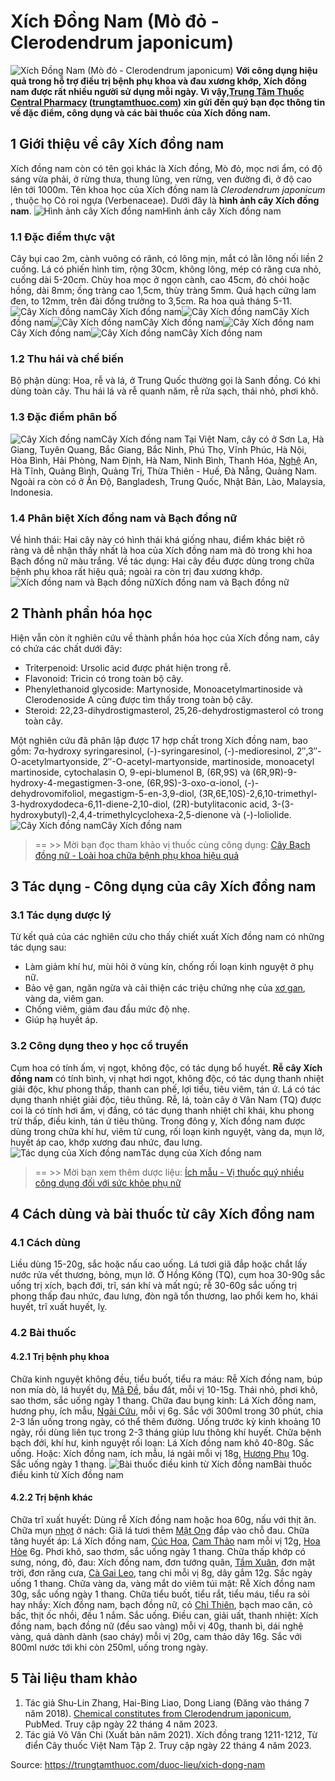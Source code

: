 # Xích Đồng Nam (Mò đỏ - Clerodendrum japonicum)

![Xích Đồng Nam \(Mò đỏ - Clerodendrum japonicum\)](https://trungtamthuoc.com/images/others/xich-dong-nam-1-7176.jpg)
**Với công dụng hiệu quả trong hỗ trợ điều trị bệnh phụ khoa và đau xương khớp, Xích đồng nam được rất nhiều người sử dụng mỗi ngày. Vì vậy,[Trung Tâm Thuốc Central Pharmacy](https://trungtamthuoc.com/ "Trung Tâm Thuốc Central Pharmacy") ([trungtamthuoc.com](https://trungtamthuoc.com/ "trungtamthuoc.com")) xin gửi đến quý bạn đọc thông tin về đặc điểm, công dụng và các bài thuốc của Xích đồng nam.**
##  1 Giới thiệu về cây Xích đồng nam
Xích đồng nam còn có tên gọi khác là Xích đồng, Mò đỏ, mọc nơi ẩm, có độ sáng vừa phải, ở rừng thưa, thung lũng, ven rừng, ven đường đi, ở độ cao lên tới 1000m. 
Tên khoa học của Xích đồng nam là _Clerodendrum japonicum_ , thuộc họ Cỏ roi ngựa (Verbenaceae). Dưới đây là **hình ảnh cây Xích đồng nam**.
![Hình ảnh cây Xích đồng nam](https://trungtamthuoc.com/images/item/xich-dong-nam-2.jpg)Hình ảnh cây Xích đồng nam
### 1.1 Đặc điểm thực vật
Cây bụi cao 2m, cành vuông có rãnh, có lông mịn, mắt có lằn lông nối liền 2 cuống. Lá có phiến hình tim, rộng 30cm, không lông, mép có răng cưa nhỏ, cuống dài 5-20cm. Chùy hoa mọc ở ngọn cành, cao 45cm, đỏ chói hoặc hồng, dài 8mm; ống tràng cao 1,5cm, thùy tràng 5mm. Quả hạch cứng lam đen, to 12mm, trên đài đồng trưởng to 3,5cm. Ra hoa quả tháng 5-11.
![Cây Xích đồng nam](https://trungtamthuoc.com/images/item/xich-dong-nam-h-5.jpg)Cây Xích đồng nam![Cây Xích đồng nam](https://trungtamthuoc.com/images/item/xich-dong-nam-h-2.jpg)Cây Xích đồng nam![Cây Xích đồng nam](https://trungtamthuoc.com/images/item/xich-dong-nam-h-3.jpg)Cây Xích đồng nam![Cây Xích đồng nam](https://trungtamthuoc.com/images/item/xich-dong-nam-h-4.jpg)Cây Xích đồng nam![Cây Xích đồng nam](https://trungtamthuoc.com/images/item/xich-dong-nam-h-1.jpg)Cây Xích đồng nam
### 1.2 Thu hái và chế biến
Bộ phận dùng: Hoa, rễ và lá, ở Trung Quốc thường gọi là Sanh đồng. Có khi dùng toàn cây.
Thu hái lá và rễ quanh năm, rễ rửa sạch, thái nhỏ, phơi khô.
### 1.3 Đặc điểm phân bố
![Cây Xích đồng nam](https://trungtamthuoc.com/images/item/xich-dong-nam-h.jpg)Cây Xích đồng nam
Tại Việt Nam, cây có ở Sơn La, Hà Giang, Tuyên Quang, Bắc Giang, Bắc Ninh, Phú Thọ, Vĩnh Phúc, Hà Nội, Hòa Bình, Hải Phòng, Nam Định, Hà Nam, Ninh Bình, Thanh Hóa, [Nghệ](https://trungtamthuoc.com/duoc-lieu/nghe-21 "Nghệ") An, Hà Tĩnh, Quảng Bình, Quảng Trị, Thừa Thiên - Huế, Đà Nẵng, Quảng Nam. Ngoài ra còn có ở Ấn Độ, Bangladesh, Trung Quốc, Nhật Bản, Lào, Malaysia, Indonesia.
### 1.4 Phân biệt Xích đồng nam và Bạch đồng nữ
Về hình thái: Hai cây này có hình thái khá giống nhau, điểm khác biệt rõ ràng và dễ nhận thấy nhất là hoa của Xích đồng nam mà đỏ trong khi hoa Bạch đồng nữ màu trắng.
Về tác dụng: Hai cây đều được dùng trong chữa bệnh phụ khoa rất hiệu quả; ngoài ra còn trị đau xương khớp.
![Xích đồng nam và Bạch đồng nữ](https://trungtamthuoc.com/images/item/xich-dong-nam-3.jpg)Xích đồng nam và Bạch đồng nữ
##  2 Thành phần hóa học
Hiện vẫn còn ít nghiên cứu về thành phần hóa học của Xích đồng nam, cây có chứa các chất dưới đây:
  * Triterpenoid: Ursolic acid được phát hiện trong rễ.
  * Flavonoid: Tricin có trong toàn bộ cây. 
  * Phenylethanoid glycoside: Martynoside, Monoacetylmartinoside và Clerodenoside A cũng được tìm thấy trong toàn bộ cây.
  * Steroid: 22,23-dihydrostigmasterol, 25,26-dehydrostigmasterol có trong toàn cây.


Một nghiên cứu đã phân lập được 17 hợp chất trong Xích đồng nam, bao gồm: 7α-hydroxy syringaresinol, (-)-syringaresinol, (-)-medioresinol, 2″,3″-O-acetylmartyonside, 2″-O-acetyl-martyonside, martinoside, monoacetyl martinoside, cytochalasin O, 9-epi-blumenol B, (6R,9S) và (6R,9R)-9-hydroxy-4-megastigmen-3-one, (6R,9S)-3-oxo-α-ionol, (-)-dehydrovomifoliol, megastigm-5-en-3,9-diol, (3R,6E,10S)-2,6,10-trimethyl-3-hydroxydodeca-6,11-diene-2,10-diol, (2R)-butylitaconic acid, 3-(3-hydroxybutyl)-2,4,4-trimethylcyclohexa-2,5-dienone và (-)-loliolide.
![Cây Xích đồng nam](https://trungtamthuoc.com/images/item/xich-dong-nam-h-0.jpg)Cây Xích đồng nam
> == >> Mời bạn đọc tham khảo vị thuốc cùng công dụng: [Cây Bạch đồng nữ - Loài hoa chữa bệnh phụ khoa hiệu quả](https://trungtamthuoc.com/duoc-lieu/bach-dong-nu)
##  3 Tác dụng - Công dụng của cây Xích đồng nam
### 3.1 Tác dụng dược lý
Từ kết quả của các nghiên cứu cho thấy chiết xuất Xích đồng nam có những tác dụng sau:
  * Làm giảm khí hư, mùi hôi ở vùng kín, chống rối loạn kinh nguyệt ở phụ nữ.
  * Bảo vệ gan, ngăn ngừa và cải thiện các triệu chứng nhẹ của [xơ gan](https://trungtamthuoc.com/bai-viet/xo-gan "xơ gan"), vàng da, viêm gan.
  * Chống viêm, giảm đau đầu mức độ nhẹ.
  * Giúp hạ huyết áp.


### 3.2 Công dụng theo y học cổ truyền
Cụm hoa có tính ấm, vị ngọt, không độc, có tác dụng bổ huyết. **Rễ cây Xích đồng nam** có tính bình, vị nhạt hơi ngọt, không độc, có tác dụng thanh nhiệt giải độc, khư phong thấp, thanh can phế, lợi tiểu, tiêu viêm, tán ứ. Lá có tác dụng thanh nhiệt giải độc, tiêu thũng. Rễ, lá, toàn cây ở Vân Nam (TQ) được coi là có tính hơi ấm, vị đắng, có tác dụng thanh nhiệt chỉ khái, khu phong trừ thấp, điều kinh, tán ứ tiêu thũng.
Trong đông y, Xích đồng nam được dùng trong chữa khí hư, viêm tử cung, rối loạn kinh nguyệt, vàng da, mụn lở, huyết áp cao, khớp xương đau nhức, đau lưng.
![Tác dụng của Xích đồng nam](https://trungtamthuoc.com/images/item/xich-dong-nam-4.jpg)Tác dụng của Xích đồng nam
> == >> Mời bạn xem thêm dược liệu: [Ích mẫu - Vị thuốc quý nhiều công dụng đối với sức khỏe phụ nữ](https://trungtamthuoc.com/duoc-lieu/ich-mau-38)
##  4 Cách dùng và bài thuốc từ cây Xích đồng nam
### 4.1 Cách dùng
Liều dùng 15-20g, sắc hoặc nấu cao uống. Lá tươi giã đắp hoặc chắt lấy nước rửa vết thương, bỏng, mụn lở.
Ở Hồng Kông (TQ), cụm hoa 30-90g sắc uống trị xích, bạch đới, trĩ, sán khí và mất ngủ; rễ 30-60g sắc uống trị phong thấp đau nhức, đau lưng, đòn ngã tổn thương, lao phổi kem ho, khái huyết, trĩ xuất huyết, lỵ.
### 4.2 Bài thuốc
#### 4.2.1 Trị bệnh phụ khoa
Chữa kinh nguyệt không đều, tiểu buốt, tiểu ra máu: Rễ Xích đồng nam, búp non mía dò, lá huyết dụ, [Mã Đề](https://trungtamthuoc.com/duoc-lieu/ma-de "Mã Đề"), bầu đất, mỗi vị 10-15g. Thái nhỏ, phơi khô, sao thơm, sắc uống ngày 1 thang.
Chữa đau bụng kinh: Lá Xích đồng nam, hương phụ, ích mẫu, [Ngải Cứu](https://trungtamthuoc.com/duoc-lieu/ngai-cuu-82 "Ngải Cứu"), mỗi vị 6g. Sắc với 300ml trong 30 phút, chia 2-3 lần uống trong ngày, có thể thêm đường. Uống trước kỳ kinh khoảng 10 ngày, rồi dùng liên tục trong 2-3 tháng giúp lưu thông khí huyết.
Chữa bệnh bạch đới, khí hư, kinh nguyệt rối loạn: Lá Xích đồng nam khô 40-80g. Sắc uống. Hoặc: Xích đồng nam, ích mẫu, lá ngải mỗi vị 18g, [Hương Phụ](https://trungtamthuoc.com/duoc-lieu/huong-phu "Hương Phụ") 10g. Sắc uống ngày 1 thang.
![Bài thuốc điều kinh từ Xích đồng nam](https://trungtamthuoc.com/images/item/xich-dong-nam-5.jpg)Bài thuốc điều kinh từ Xích đồng nam
#### 4.2.2 Trị bệnh khác
Chữa trĩ xuất huyết: Dùng rễ Xích đồng nam hoặc hoa 60g, nấu với thịt ăn.
Chữa mụn [nhọt](https://trungtamthuoc.com/bai-viet/nhot "nhọt") ở nách: Giã lá tươi thêm [Mật Ong](https://trungtamthuoc.com/duoc-lieu/mat-ong "Mật Ong") đắp vào chỗ đau.
Chữa tăng huyết áp: Lá Xích đồng nam, [Cúc Hoa](https://trungtamthuoc.com/duoc-lieu/cuc-hoa "Cúc Hoa"), [Cam Thảo](https://trungtamthuoc.com/duoc-lieu/cam-thao-32 "Cam Thảo") nam mỗi vị 12g, [Hoa Hòe](https://trungtamthuoc.com/duoc-lieu/hoe "Hoa Hòe") 6g. Phơi khô, sao thơm, sắc uống ngày 1 thang.
Chữa thấp khớp có sưng, nóng, đỏ, đau: Xích đồng nam, đơn tướng quân, [Tầm Xuân](https://trungtamthuoc.com/duoc-lieu/tam-xuan "Tầm Xuân"), đơn mặt trời, đơn răng cưa, [Cà Gai Leo](https://trungtamthuoc.com/duoc-lieu/ca-gai-leo-32 "Cà Gai Leo"), tang chi mỗi vị 8g, dây gắm 12g. Sắc ngày uống 1 thang.
Chữa vàng da, vàng mắt do viêm túi mật: Rễ Xích đồng nam 30g, sắc uống ngày 1 thang.
Chữa tiểu buốt, tiểu rắt, tiểu máu, tiểu ra sỏi hay nhầy: Xích đồng nam, bạch đồng nữ, cỏ [Chỉ Thiên](https://trungtamthuoc.com/duoc-lieu/chi-thien "Chỉ Thiên"), bạch mao căn, cỏ bấc, thịt ốc nhồi, đều 1 nắm. Sắc uống.
Điều can, giải uất, thanh nhiệt: Xích đồng nam, bạch đồng nữ (đều sao vàng) mỗi vị 40g, thanh bì, dái nghệ vàng, quả dành dành (sao cháy) mỗi vị 20g, cam thảo dây 16g. Sắc với 800ml nước tới khi còn 250ml, uống trong ngày.
##  5 Tài liệu tham khảo
1. Tác giả Shu-Lin Zhang, Hai-Bing Liao, Dong Liang (Đăng vào tháng 7 năm 2018). [Chemical constitutes from Clerodendrum japonicum](https://pubmed.ncbi.nlm.nih.gov/30111024/), PubMed. Truy cập ngày 22 tháng 4 năm 2023. 
2. Tác giả Võ Văn Chi (Xuất bản năm 2021). Xích đồng trang 1211-1212, Từ điển Cây thuốc Việt Nam Tập 2. Truy cập ngày 22 tháng 4 năm 2023.


Source: https://trungtamthuoc.com/duoc-lieu/xich-dong-nam